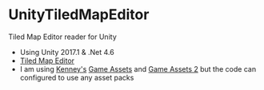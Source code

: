 # UnityTiledMapEditor
Tiled Map Editor reader for Unity

* Using Unity 2017.1 & .Net 4.6
* [Tiled Map Editor](https://thorbjorn.itch.io/tiled)
* I am using [Kenney's](https://kenney.itch.io/) [Game Assets](https://kenney.itch.io/kenney-donation) and [Game Assets 2](https://kenney.itch.io/kenney-game-assets-2) but the code can configured to use any asset packs